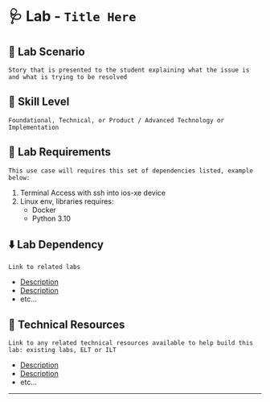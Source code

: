 # 🩺 Lab - `Title Here`

## 📖 Lab Scenario

`Story that is presented to the student explaining what the issue is and what is trying to be resolved`

## 📐 Skill Level

`Foundational, Technical, or Product / Advanced Technology or Implementation`

## 🧪 Lab Requirements 

`This use case will requires this set of dependencies listed, example below:`

1. Terminal Access with ssh into ios-xe device
2. Linux env, libraries requires:
    - Docker
    - Python 3.10

## ⬇️ Lab Dependency
`Link to related labs`
* [Description](URL)
* [Description](URL)
* etc...


## 🔧 Technical Resources
`Link to any related technical resources available to help build this lab: existing labs, ELT or ILT`
* [Description](URL)
* [Description](URL)
* etc...



---

